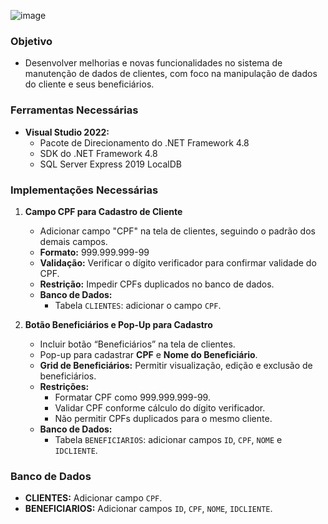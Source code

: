 ![image](https://github.com/user-attachments/assets/ddc19822-7617-4337-a2b7-a7128b80ef71)

### Objetivo
- Desenvolver melhorias e novas funcionalidades no sistema de manutenção de dados de clientes, com foco na manipulação de dados do cliente e seus beneficiários.

### Ferramentas Necessárias
- **Visual Studio 2022:** 
  - Pacote de Direcionamento do .NET Framework 4.8
  - SDK do .NET Framework 4.8
  - SQL Server Express 2019 LocalDB

### Implementações Necessárias

1. **Campo CPF para Cadastro de Cliente**
   - Adicionar campo "CPF" na tela de clientes, seguindo o padrão dos demais campos.
   - **Formato:** 999.999.999-99
   - **Validação:** Verificar o dígito verificador para confirmar validade do CPF.
   - **Restrição:** Impedir CPFs duplicados no banco de dados.
   - **Banco de Dados:**
     - Tabela `CLIENTES`: adicionar o campo `CPF`.

2. **Botão Beneficiários e Pop-Up para Cadastro**
   - Incluir botão “Beneficiários” na tela de clientes.
   - Pop-up para cadastrar **CPF** e **Nome do Beneficiário**.
   - **Grid de Beneficiários:** Permitir visualização, edição e exclusão de beneficiários.
   - **Restrições:**
     - Formatar CPF como 999.999.999-99.
     - Validar CPF conforme cálculo do dígito verificador.
     - Não permitir CPFs duplicados para o mesmo cliente.
   - **Banco de Dados:**
     - Tabela `BENEFICIARIOS`: adicionar campos `ID`, `CPF`, `NOME` e `IDCLIENTE`.

### Banco de Dados
- **CLIENTES:** Adicionar campo `CPF`.
- **BENEFICIARIOS:** Adicionar campos `ID`, `CPF`, `NOME`, `IDCLIENTE`.


